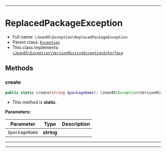 ***

# ReplacedPackageException

* Full name: `\Jean85\Exception\ReplacedPackageException`
* Parent class: [`Exception`](../../Exception.md)
* This class implements:
  [`\Jean85\Exception\VersionMissingExceptionInterface`](./VersionMissingExceptionInterface.md)

## Methods

### create

```php
public static create(string $packageName): \Jean85\Exception\VersionMissingExceptionInterface
```

* This method is **static**.

**Parameters:**

| Parameter | Type | Description |
|-----------|------|-------------|
| `$packageName` | **string** |  |

***


***

